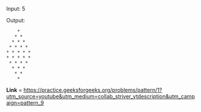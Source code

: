 Input: 5

Output:

```
    * 
   * * 
  * * * 
 * * * * 
* * * * * 
* * * * * 
 * * * * 
  * * *
   * *
    *
```
**Link** = https://practice.geeksforgeeks.org/problems/pattern/1?utm_source=youtube&utm_medium=collab_striver_ytdescription&utm_campaign=pattern_9